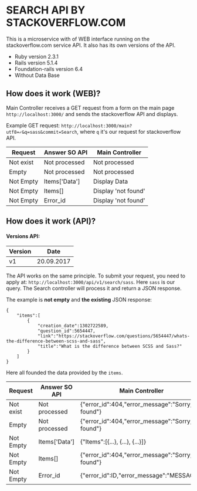 # SEARCH API BY STACKOVERFLOW.COM

This is a microservice with of WEB interface running on the stackoverflow.com service API. It also has its own versions of the API.

* Ruby version 2.3.1
* Rails version 5.1.4
* Foundation-rails version 6.4
* Without Data Base

## How does it work (WEB)?

Main Controller receives a GET request from a form on the main page `http://localhost:3000/` and sends the stackoverflow API and displays.

Example GET request: `http://localhost:3000/main?utf8=✓&q=sass&commit=Search`, where `q` it's our request for stackoverflow API.

Request       | Answer SO API    | Main Controller
------------- | ---------------- | ---------------
Not exist   | Not processed  | Not processed
Empty       | Not processed  | Not processed
Not Empty   | Items['Data']  | Display Data
Not Empty   | Items[]        | Display 'not found'
Not Empty   | Error_id       | Display 'not found'
 
## How does it work (API)?

#### Versions API:

Version       | Date  
------------- | ----------------
v1            | 20.09.2017

The API works on the same principle. To submit your request, you need to apply at: `http://localhost:3000/api/v1/search/sass`.
Here `sass` is our query. The Search controller will process it and return a JSON response.

The example is **not empty** and **the existing** JSON response:

    {
    	"items":[
    		{
    			"creation_date":1302722589,
    			"question_id":5654447,
    			"link":"https://stackoverflow.com/questions/5654447/whats-the-difference-between-scss-and-sass",
    			"title":"What is the difference between SCSS and Sass?"
    		}
    	]
    }

Here all founded the data provided by the `items`.

Request       | Answer SO API    | Main Controller
------------- | ---------------- | ---------------
Not exist   | Not processed  | {"error_id":404,"error_message":"Sorry, not found"}
Empty       | Not processed  | {"error_id":404,"error_message":"Sorry, not found"}
Not Empty   | Items['Data']  | {"Items":[{...}, {...}, {...}]}
Not Empty   | Items[]        | {"error_id":404,"error_message":"Sorry, not found"}
Not Empty   | Error_id       | {"error_id":ID,"error_message":"MESSAGE"}